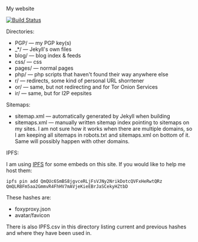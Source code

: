 My website

[![Build Status](https://travis-ci.org/Mikaela/mikaela.github.io.svg?branch=master)](https://travis-ci.org/Mikaela/mikaela.github.io)

Directories:

* PGP/ — my PGP key(s)
* \_\*/ — Jekyll's own files
* blog/ — blog index & feeds
* css/ — css
* pages/ — normal pages
* php/ — php scripts that haven't found their way anywhere else
* r/ — redirects, some kind of personal URL shorrtener
* or/ — same, but not redirecting and for Tor Onion Services
* ir/ — same, but for I2P eepsites

Sitemaps:

* sitemap.xml — automatically generated by Jekyll when building
* sitemaps.xml — manually written sitemap index pointing to sitemaps on my
  sites. I am not sure how it works when there are multiple domains, so
  I am keeping all sitemaps in robots.txt and sitemaps.xml on bottom
  of it. Same will possibly happen with other domains.

IPFS:

I am using [IPFS](https://ipfs.io/) for some embeds on this site. If you
would like to help me host them:

```
ipfs pin add QmQUc6SmBS8jgvceRLjFsVJNy2NrikDotcQVFxHeRwtQRz QmQLRBFm5aa2GmmvR4FhHV7mAVjeKieEBrJaSCekyHZtbD
```

These hashes are:
* foxyproxy.json
* avatar/favicon

There is also IPFS.csv in this directory listing current and previous hashes
and where they have been used in.
